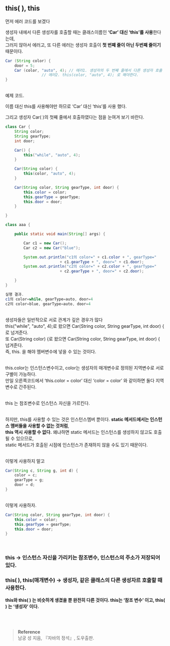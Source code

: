 ## this( ), this

먼저 에러 코드를 보겠다

생성자 내에서 다른 생성자를 호출할 때는 클래스이름인 **‘Car’ 대신 ‘this’를 사용**한다는데, <br/>그러지 않아서 에러고, 또 다른 에러는 생성자 호출이 **첫 번째 줄이 아닌 두번째 줄이기** 때문이다.

```java
Car (String color) {
	door = 5;
	Car (color, "auto", 4); // 에러1. 생성자의 두 번째 줄에서 다른 생성자 호출
				// 에러2. this(color, "auto", 4); 로 해야한다.
}
```

<br/>예제 코드.

이름 대신 this를 사용해야만 하므로 ‘Car’ 대신 ‘this’를 사용 했다.

그리고 생성자 Car( )의 첫째 줄에서 호출하였다는 점을 눈여겨 보기 바란다.

```java
class Car {
    String color;
    String gearType;
    int door;

    Car() {
        this("while", "auto", 4);
    }

    Car(String color) {
        this(color, "auto", 4);
    }

    Car(String color, String gearType, int door) {
        this.color = color;
        this.gearType = gearType;
        this.door = door;
    }

}

class aaa {

    public static void main(String[] args) {

        Car c1 = new Car();
        Car c2 = new Car("blue");

        System.out.println("c1의 color=" + c1.color + ", gearType=" 
						+ c1.gearType + ", door=" + c1.door);
        System.out.println("c2의 color=" + c2.color + ", gearType=" 
						+ c2.gearType + ", door=" + c2.door);

    }
}

실행 결과.
c1의 color=while, gearType=auto, door=4
c2의 color=blue, gearType=auto, door=4
```

<br/>생성자들은 일반적으로 서로 관계가 깊은 경우가 많다 <br/>this("while", "auto", 4);로 왔으면 Car(String color, String gearType, int door) { 로 넘겨준다. 
<br/>또 Car(String color) {로 왔으면 Car(String color, String gearType, int door) { 넘겨준다. <br/>즉, this. 을 해야 멤버변수에 넣을 수 있는 것이다.

<br/>this.color는 인스턴스변수이고, color는 생성자의 매개변수로 정의된 지역변수로 서로 구별이 가능하다. <br/>만일 오른쪽코드에서 ‘this.color = color’ 대신 ‘color = color’ 와 같이하면 둘다 지역변수로 간주된다. 

<br/>this 는 참조변수로 인스턴스 자신을 가르킨다.

<br/>하지만, this를 사용할 수 있는 것은 인스턴스멤버 뿐이다. **static 메서드에서는 인스턴스 멤버들을 사용할 수 없는 것처럼**, <br/>**this 역시 사용할 수 없다.** 왜냐하면 static 메서드는 인스턴스를 생성하지 않고도 호출될 수 있으므로,<br/> static 메서드가 호출된 시점에 인스턴스가 존재하지 않을 수도 있기 때문이다.

<br/>이렇게 사용하지 말고

```java
Car(String c, String g, int d) {
    color = c;
    gearType = g;
    door = d;
}
```

<br/>이렇게 사용하자.

```java
Car(String color, String gearType, int door) {
    this.color = color;
    this.gearType = gearType;
    this.door = door;
}
```

<br/>

### **this → 인스턴스 자신을 가리키는 참조변수, 인스턴스의 주소가 저장되어 있다.**

### **this( ), this(매개변수) → 생성자, 같은 클래스의 다른 생성자르 호출할 때 사용한다.**

**this와 this( ) 는 비슷하게 생겼을 뿐 완전히 다른 것이다. this는 ‘참조 변수’ 이고, this( ) 는 ‘생성자’ 이다.**



<br/><br/>

>**Reference**
><br/>남궁 성 지음, 『자바의 정석』, 도우출판.
